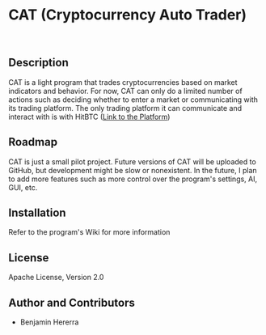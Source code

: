 CAT (Cryptocurrency Auto Trader)
================================

<br/>

Description
-----------

CAT is a light program that trades cryptocurrencies based on market indicators and behavior.
For now, CAT can only do a limited number of actions such as deciding whether to enter a market or communicating with its trading platform.
The only trading platform it can communicate and interact with is with HitBTC ([Link to the Platform](https://HitBTC.com))

Roadmap
-------

CAT is just a small pilot project. Future versions of CAT will be uploaded to GitHub, but development might be slow or nonexistent.
In the future, I plan to add more features such as more control over the program's settings, AI, GUI, etc.

Installation
------------
Refer to the program's Wiki for more information

License
-------
Apache License, Version 2.0

Author and Contributors
-----------------------
- Benjamin Hererra